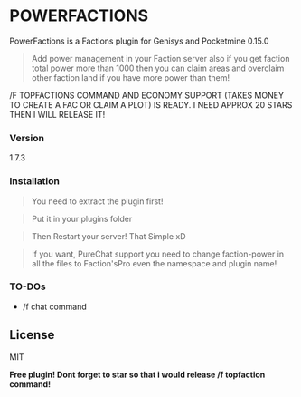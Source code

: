 # POWERFACTIONS
PowerFactions is a Factions plugin for Genisys and Pocketmine 0.15.0

> Add power management in your Faction server also if you get faction total power more than 1000 then you can claim areas and overclaim other faction land if you have more power than them!

/F TOPFACTIONS COMMAND AND ECONOMY SUPPORT (TAKES MONEY TO CREATE A FAC OR CLAIM A PLOT) IS READY. I NEED APPROX 20 STARS THEN I WILL RELEASE IT!

### Version
1.7.3
### Installation

>You need to extract the plugin first!

>Put it in your plugins folder

>Then Restart your server! That Simple xD

>If you want, PureChat support you need to change faction-power in all the files to Faction'sPro even the namespace and plugin name!

### TO-DOs

 - /f chat command

License
----

MIT


**Free plugin! Dont forget to star so that i would release /f topfaction command!**
